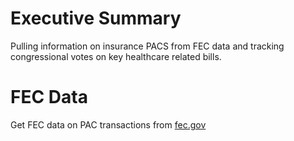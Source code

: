 # Executive Summary
Pulling information on insurance PACS from FEC data and tracking congressional votes on key healthcare related bills.

# FEC Data
Get FEC data on PAC transactions from [fec.gov](https://www.fec.gov/campaign-finance-data/pac-and-party-summary-file-description/)